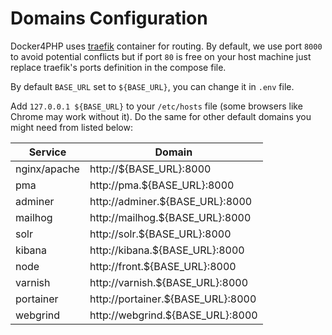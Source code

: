 # Domains Configuration

Docker4PHP uses [traefik](https://hub.docker.com/_/traefik) container for routing. By default, we use port `8000` to avoid potential conflicts but if port `80` is free on your host machine just replace traefik's ports definition in the compose file.

By default `BASE_URL` set to `${BASE_URL}`, you can change it in `.env` file.

Add `127.0.0.1 ${BASE_URL}` to your `/etc/hosts` file (some browsers like Chrome may work without it). Do the same for other default domains you might need from listed below:  

| Service      | Domain                            |
| ------------ | --------------------------------- |
| nginx/apache | http://${BASE_URL}:8000           |
| pma          | http://pma.${BASE_URL}:8000       |
| adminer      | http://adminer.${BASE_URL}:8000   |
| mailhog      | http://mailhog.${BASE_URL}:8000   |
| solr         | http://solr.${BASE_URL}:8000      |
| kibana       | http://kibana.${BASE_URL}:8000    |
| node         | http://front.${BASE_URL}:8000     |
| varnish      | http://varnish.${BASE_URL}:8000   |
| portainer    | http://portainer.${BASE_URL}:8000 |
| webgrind     | http://webgrind.${BASE_URL}:8000  |
